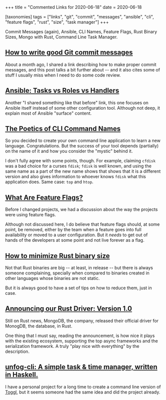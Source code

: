 +++
title = "Commented Links for 2020-06-18"
date = 2020-06-18

[taxonomies]
tags = ["links", "git", "commit", "messages", "ansible", "cli", 
"feature flags", "rust", "size", "task manager"]
+++

Commit Messages (again), Ansible, CLI Names, Feature Flags, Rust Binary Sizes,
Mongo with Rust, Command Line Task Manager.

<!-- more -->

## [How to write good Git commit messages](https://altcampus.io/blog/how-to-write-good-git-commit-message)

About a month ago, I shared a link describing how to make proper commit
messages, and this post talks a bit further about -- and it also cites some of
stuff I usually miss when I need to do some code review.

## [Ansible: Tasks vs Roles vs Handlers](https://roelofjanelsinga.com/articles/ansible-difference-between-tasks-and-roles)

Another "I shared something like that before" link, this one focuses on
Ansible itself instead of some other configuration tool. Although not deep, it
explain most of Ansible "surface" content.

## [The Poetics of CLI Command Names](https://smallstep.com/blog/the-poetics-of-cli-command-names/)

So you decided to create your own command line application to learn a new
language. Congratulations. But the success of your tool depends (partially) on
the name of it and how you consider the "mystic" behind it.

I don't fully agree with some points, though. For example, claiming `cfdisk`
was a bad choice for a curses `fdisk`; `fdisk` is well known, and using the
same name as a part of the new name shows that shows that it is a different
version and also gives information to whoever knows `fdisk` what this
application does. Same case: `top` and `htop`.

## [What Are Feature Flags?](https://launchdarkly.com/blog/what-are-feature-flags/)

Before I changed projects, we had a discussion about the way the projects were
using feature flags. 

Although not discussed here, I do believe that feature flags should, at some
point, be removed, either by the team when a feature goes into full
availability or moved to a user configuration. But it *needs* to get out of
hands of the developers at some point and not live forever as a flag.

## [How to minimize Rust binary size](https://github.com/johnthagen/min-sized-rust)

Not that Rust binaries are big -- at least, in release -- but there is always
someone complaining, specially when compared to binaries created in other
languages whose binaries are not static.

But it is always good to have a set of tips on how to reduce them, just in
case.

## [Announcing our Rust Driver: Version 1.0](https://www.mongodb.com/blog/post/announcing-rust-driver-version-1)

Still on Rust news, MongoDB, the company, released their official driver for
MonogDB, the database, in Rust.

One thing that I must say, reading the announcement, is how nice it plays with
the existing ecosystem, supporting the top async frameworks and the
serialization framework. A truly "play nice with everything" by the
description.

## [unfog-cli: A simple task & time manager, written in Haskell.](https://github.com/unfog-io/unfog-cli)

I have a personal project for a long time to create a command line version of
[Toggl](https://toggl.com/), but it seems someone had the same idea and did
the project already.
